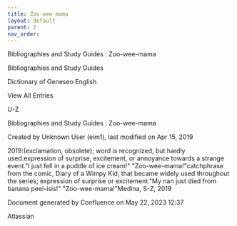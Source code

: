 ```yaml
---
title: Zoo-wee-mama
layout: default
parent: Z
nav_order:
---
```


Bibliographies and Study Guides : Zoo-wee-mama

Bibliographies and Study Guides

Dictionary of Geneseo English

View All Entries

U-Z

Bibliographies and Study Guides : Zoo-wee-mama

Created by  Unknown User (eim1), last modified on Apr 15, 2019

2019:(exclamation, obsolete); word is recognized, but hardly used.expression of surprise, excitement, or annoyance towards a strange event.&quot;I just fell in a puddle of ice cream!&quot; &quot;Zoo-wee-mama!&quot;catchphrase from the comic, Diary of a Wimpy Kid, that became widely used throughout the series; expression of surprise or excitement.&quot;My nan just died from banana peel-isis!&quot; &quot;Zoo-wee-mama!&quot;Medina, S-Z, 2019

Document generated by Confluence on May 22, 2023 12:37

Atlassian
